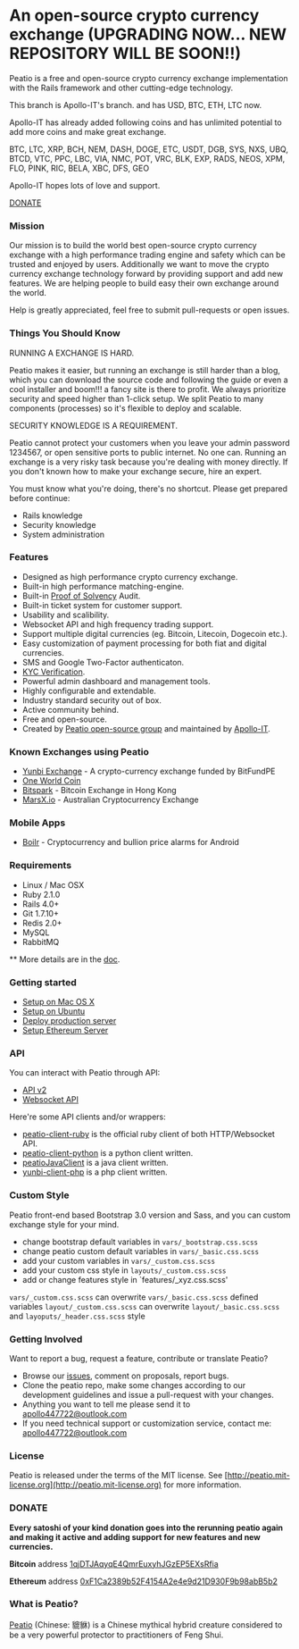 An open-source crypto currency exchange
(UPGRADING NOW... NEW REPOSITORY WILL BE SOON!!)
=====================================

Peatio is a free and open-source crypto currency exchange implementation with the Rails framework and other cutting-edge technology.

This branch is Apollo-IT's branch. and has USD, BTC, ETH, LTC now.

Apollo-IT has already added following coins and has unlimited potential to add more coins and make great exchange.

BTC, LTC, XRP, BCH, NEM, DASH, DOGE, ETC, USDT, DGB, SYS, NXS, UBQ, BTCD, VTC, PPC, LBC, VIA, NMC, POT, VRC, BLK, EXP, RADS, NEOS, XPM, FLO, PINK, RIC, BELA, XBC, DFS, GEO

Apollo-IT hopes lots of love and support. 

[DONATE](https://github.com/Apollo-IT/peatio#donate)



### Mission

Our mission is to build the world best open-source crypto currency exchange with a high performance trading engine and safety which can be trusted and enjoyed by users. Additionally we want to move the crypto currency exchange technology forward by providing support and add new features. We are helping people to build easy their own exchange around the world.

Help is greatly appreciated, feel free to submit pull-requests or open issues.


### Things You Should Know ###

RUNNING A EXCHANGE IS HARD.

Peatio makes it easier, but running an exchange is still harder than a blog, which you can download the source code and following the guide or even a cool installer and boom!!! a fancy site is there to profit. We always prioritize security and speed higher than 1-click setup. We split Peatio to many components (processes) so it's flexible to deploy and scalable.

SECURITY KNOWLEDGE IS A REQUIREMENT.

Peatio cannot protect your customers when you leave your admin password 1234567, or open sensitive ports to public internet. No one can. Running an exchange is a very risky task because you're dealing with money directly. If you don't known how to make your exchange secure, hire an expert.

You must know what you're doing, there's no shortcut. Please get prepared before continue:

* Rails knowledge
* Security knowledge
* System administration


### Features

* Designed as high performance crypto currency exchange.
* Built-in high performance matching-engine.
* Built-in [Proof of Solvency](https://iwilcox.me.uk/2014/proving-bitcoin-reserves) Audit.
* Built-in ticket system for customer support.
* Usability and scalibility.
* Websocket API and high frequency trading support.
* Support multiple digital currencies (eg. Bitcoin, Litecoin, Dogecoin etc.).
* Easy customization of payment processing for both fiat and digital currencies.
* SMS and Google Two-Factor authenticaton.
* [KYC Verification](http://en.wikipedia.org/wiki/Know_your_customer).
* Powerful admin dashboard and management tools.
* Highly configurable and extendable.
* Industry standard security out of box.
* Active community behind.
* Free and open-source.
* Created by [Peatio open-source group](http://peat.io) and maintained by [Apollo-IT](https://github.com/Apollo-IT).


### Known Exchanges using Peatio

* [Yunbi Exchange](https://yunbi.com) - A crypto-currency exchange funded by BitFundPE
* [One World Coin](https://oneworldcoin.com)
* [Bitspark](https://bitspark.io) - Bitcoin Exchange in Hong Kong
* [MarsX.io](https://acx.io) - Australian Cryptocurrency Exchange

### Mobile Apps ###

* [Boilr](https://github.com/Apollo-IT/boilr) - Cryptocurrency and bullion price alarms for Android

### Requirements

* Linux / Mac OSX
* Ruby 2.1.0
* Rails 4.0+
* Git 1.7.10+
* Redis 2.0+
* MySQL
* RabbitMQ

** More details are in the [doc](doc).


### Getting started

* [Setup on Mac OS X](doc/setup-local-osx.md)
* [Setup on Ubuntu](doc/setup-local-ubuntu.md)
* [Deploy production server](doc/deploy-production-server.md)
* [Setup Ethereum Server](doc/eth.md)

### API

You can interact with Peatio through API:

* [API v2](http://demo.peat.io/documents/api_v2?lang=en)
* [Websocket API](http://demo.peat.io/documents/websocket_api)

Here're some API clients and/or wrappers:

* [peatio-client-ruby](https://github.com/Apollo-IT/peatio-client-ruby) is the official ruby client of both HTTP/Websocket API.
* [peatio-client-python](https://github.com/Apollo-IT/peatio-client-python) is a python client written.
* [peatioJavaClient](https://github.com/Apollo-IT/peatioJavaClient.git) is a java client written.
* [yunbi-client-php](https://github.com/Apollo-IT/yunbi-client-php) is a php client written.

### Custom Style

Peatio front-end based Bootstrap 3.0 version and Sass, and you can custom exchange style for your mind.

* change bootstrap default variables in `vars/_bootstrap.css.scss`
* change peatio custom default variables in `vars/_basic.css.scss`
* add your custom variables in `vars/_custom.css.scss`
* add your custom css style in `layouts/_custom.css.scss`
* add or change features style in `features/_xyz.css.scss'

`vars/_custom.css.scss` can overwrite `vars/_basic.css.scss` defined variables
`layout/_custom.css.scss` can overwrite `layout/_basic.css.scss` and `layoputs/_header.css.scss` style

### Getting Involved

Want to report a bug, request a feature, contribute or translate Peatio?

* Browse our [issues](https://github.com/Apollo-IT/peatio/issues), comment on proposals, report bugs.
* Clone the peatio repo, make some changes according to our development guidelines and issue a pull-request with your changes.
* Anything you want to tell me please send it to [apollo447722@outlook.com](mailto:apollo447722@outlook.com)
* If you need technical support or customization service, contact me: [apollo447722@outlook.com](mailto:apollo447722@outlook.com)


### License

Peatio is released under the terms of the MIT license. See [http://peatio.mit-license.org](http://peatio.mit-license.org) for more information.


### DONATE

**Every satoshi of your kind donation goes into the rerunning peatio again and making it active and adding support for new features and new 
currencies.**

**Bitcoin** address [1qjDTJAqyqE4QmrEuxyhJGzEP5EXsRfia](https://blockchain.info/address/1qjDTJAqyqE4QmrEuxyhJGzEP5EXsRfia)

**Ethereum** address [0xF1Ca2389b52F4154A2e4e9d21D930F9b98abB5b2](https://etherscan.io/address/0xF1Ca2389b52F4154A2e4e9d21D930F9b98abB5b2)


### What is Peatio?

[Peatio](http://en.wikipedia.org/wiki/Pixiu) (Chinese: 貔貅) is a Chinese mythical hybrid creature considered to be a very powerful protector to practitioners of Feng Shui.




